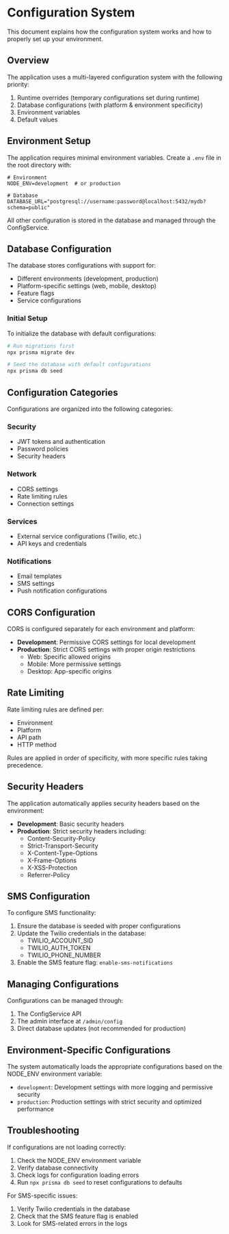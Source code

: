 # Configuration System

This document explains how the configuration system works and how to properly set up your environment.

## Overview

The application uses a multi-layered configuration system with the following priority:

1. Runtime overrides (temporary configurations set during runtime)
2. Database configurations (with platform & environment specificity)
3. Environment variables
4. Default values

## Environment Setup

The application requires minimal environment variables. Create a `.env` file in the root directory with:

```
# Environment
NODE_ENV=development  # or production

# Database
DATABASE_URL="postgresql://username:password@localhost:5432/mydb?schema=public"
```

All other configuration is stored in the database and managed through the ConfigService.

## Database Configuration

The database stores configurations with support for:
- Different environments (development, production)
- Platform-specific settings (web, mobile, desktop)
- Feature flags
- Service configurations

### Initial Setup

To initialize the database with default configurations:

```bash
# Run migrations first
npx prisma migrate dev

# Seed the database with default configurations
npx prisma db seed
```

## Configuration Categories

Configurations are organized into the following categories:

### Security
- JWT tokens and authentication
- Password policies
- Security headers

### Network
- CORS settings
- Rate limiting rules
- Connection settings

### Services
- External service configurations (Twilio, etc.)
- API keys and credentials

### Notifications
- Email templates
- SMS settings
- Push notification configurations

## CORS Configuration

CORS is configured separately for each environment and platform:

- **Development**: Permissive CORS settings for local development
- **Production**: Strict CORS settings with proper origin restrictions
  - Web: Specific allowed origins
  - Mobile: More permissive settings
  - Desktop: App-specific origins

## Rate Limiting

Rate limiting rules are defined per:
- Environment
- Platform
- API path
- HTTP method

Rules are applied in order of specificity, with more specific rules taking precedence.

## Security Headers

The application automatically applies security headers based on the environment:

- **Development**: Basic security headers
- **Production**: Strict security headers including:
  - Content-Security-Policy
  - Strict-Transport-Security
  - X-Content-Type-Options
  - X-Frame-Options
  - X-XSS-Protection
  - Referrer-Policy

## SMS Configuration

To configure SMS functionality:

1. Ensure the database is seeded with proper configurations
2. Update the Twilio credentials in the database:
   - TWILIO_ACCOUNT_SID
   - TWILIO_AUTH_TOKEN
   - TWILIO_PHONE_NUMBER
3. Enable the SMS feature flag: `enable-sms-notifications`

## Managing Configurations

Configurations can be managed through:

1. The ConfigService API
2. The admin interface at `/admin/config`
3. Direct database updates (not recommended for production)

## Environment-Specific Configurations

The system automatically loads the appropriate configurations based on the NODE_ENV environment variable:

- `development`: Development settings with more logging and permissive security
- `production`: Production settings with strict security and optimized performance

## Troubleshooting

If configurations are not loading correctly:

1. Check the NODE_ENV environment variable
2. Verify database connectivity
3. Check logs for configuration loading errors
4. Run `npx prisma db seed` to reset configurations to defaults

For SMS-specific issues:

1. Verify Twilio credentials in the database
2. Check that the SMS feature flag is enabled
3. Look for SMS-related errors in the logs 